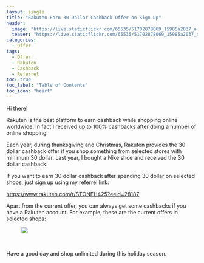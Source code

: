 ```yaml
---
layout: single
title: "Rakuten Earn 30 Dollar Cashback Offer on Sign Up"
header:
  image: "https://live.staticflickr.com/65535/51702878069_15985a2037_o.png"
  teaser: "https://live.staticflickr.com/65535/51702878069_15985a2037_o.png"
categories:
  - Offer
tags:
  - Offer
  - Rakuten
  - Cashback
  - Referrel
toc: true
toc_label: "Table of Contents"
toc_icon: "heart"
---
```



Hi there! 

Rakuten is the best platform to earn cashback while shopping online worldwide. In fact I received up to 100\% cashbacks after doing a number of online shopping.

Each year, during thanksgiving and Christmas, Rakuten provides the 30 dollar cashback offer if you shop something from selected stores with minimum 30 dollar. Last year, I bought a Nike shoe and received the 30 dollar cashback.

If you want to earn 30 dollar cashback after spending 30 dollar on selected shops, just sign up using my referrel link:

https://www.rakuten.com/r/STONEH425?eeid=28187

Apart from the current offer, you can always get some cashbacks if you have a Rakuten account. For example, these are the current offers in selected shops:

<figure>
  <a href="https://live.staticflickr.com/65535/51702906384_4cca174910_o.png"><img src="https://live.staticflickr.com/65535/51702906384_4cca174910_o.png"></a>
</figure>
<br/>

Have a good day and shop unlimited during this holiday season.
<!--stackedit_data:
eyJoaXN0b3J5IjpbOTQxNjMyMjY0LC0xNDA5NDM1OTYwLDE0OD
YzNDIwMjMsMTQ4MDAwNzczOSwtMzIzOTc1NDY2XX0=
-->